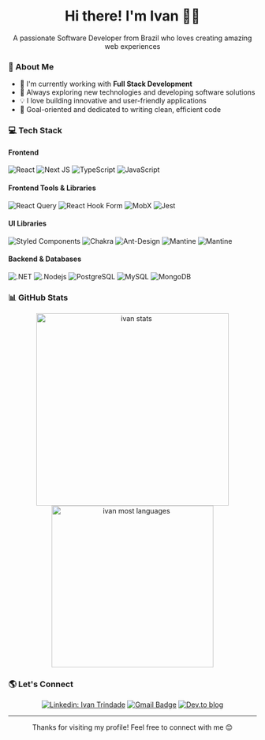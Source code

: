 <h1 align="center">Hi there! I'm Ivan 👨‍💻</h1>

<p align="center">
  A passionate Software Developer from Brazil who loves creating amazing web experiences
</p>

### 🚀 About Me

- 🔭 I'm currently working with **Full Stack Development**
- 🌱 Always exploring new technologies and developing software solutions
- 💡 I love building innovative and user-friendly applications
- 🎯 Goal-oriented and dedicated to writing clean, efficient code

### 💻 Tech Stack

#### Frontend
![React](https://img.shields.io/badge/react-%2320232a.svg?style=for-the-badge&logo=react&logoColor=%2361DAFB)
![Next JS](https://img.shields.io/badge/Next-black?style=for-the-badge&logo=next.js&logoColor=white)
![TypeScript](https://img.shields.io/badge/typescript-%23007ACC.svg?style=for-the-badge&logo=typescript&logoColor=white)
![JavaScript](https://img.shields.io/badge/JavaScript-F7DF1E?logo=javascript&logoColor=black&style=for-the-badge)

#### Frontend Tools & Libraries
![React Query](https://img.shields.io/badge/-React%20Query-FF4154?style=for-the-badge&logo=react%20query&logoColor=white)
![React Hook Form](https://img.shields.io/badge/React%20Hook%20Form-%23EC5990.svg?style=for-the-badge&logo=reacthookform&logoColor=white)
![MobX](https://img.shields.io/badge/MobX-FF9955?style=for-the-badge&logo=mobx&logoColor=white)
![Jest](https://img.shields.io/badge/-jest-%23C21325?style=for-the-badge&logo=jest&logoColor=white)

#### UI Libraries
![Styled Components](https://img.shields.io/badge/styled--components-DB7093?style=for-the-badge&logo=styled-components&logoColor=white)
![Chakra](https://img.shields.io/badge/chakra-%234ED1C5.svg?style=for-the-badge&logo=chakraui&logoColor=white)
![Ant-Design](https://img.shields.io/badge/-AntDesign-%230170FE?style=for-the-badge&logo=ant-design&logoColor=white)
![Mantine](https://img.shields.io/badge/Mantine-ffffff?style=for-the-badge&logo=Mantine&logoColor=339af0)
![Mantine](https://img.shields.io/badge/Material_UI-007FFF?logo=mui&logoColor=white&style=for-the-badge)

#### Backend & Databases
![.NET](https://img.shields.io/badge/.NET-5C2D91?logo=.net&logoColor=white&style=for-the-badge)
![.Nodejs](https://img.shields.io/badge/Node.js-43853D?logo=node.js&logoColor=white&style=for-the-badge)
![PostgreSQL](https://img.shields.io/badge/PostgreSQL-316192?logo=postgresql&logoColor=white&style=for-the-badge)
![MySQL](https://img.shields.io/badge/MySQL-20232A?logo=mysql&logoColor=white&style=for-the-badge)
![MongoDB](https://img.shields.io/badge/MongoDB-4EA94B?logo=mongodb&logoColor=white&style=for-the-badge)

### 📊 GitHub Stats

<div align="center">
  <a href="https://github.com/stlick">
    <img width="390em" src="https://github-readme-stats.vercel.app/api?username=stlick&show_icons=true&theme=vision-friendly-dark" alt="ivan stats"/>
  </a>
  <a href="https://github.com/stlick">
    <img width="328em" src="https://github-readme-stats.vercel.app/api/top-langs/?username=stlick&layout=compact&theme=vision-friendly-dark" alt="ivan most languages"/>
  </a>
</div>

### 🌎 Let's Connect

<div align="center">

[![Linkedin: Ivan Trindade](https://img.shields.io/badge/-Ivan_Trindade-blue?style=for-the-badge&logo=Linkedin&logoColor=white&link=https://www.linkedin.com/in/ivan-gomes-883820214/)](https://www.linkedin.com/in/ivan-gomes-883820214/)
[![Gmail Badge](https://img.shields.io/badge/-ivanjunior.pt@gmail.com-006bed?style=for-the-badge&logo=Gmail&logoColor=white&link=mailto:ivanjunior.pt@gmail.com)](mailto:ivanjunior.pt@hotmail.com)
[![Dev.to blog](https://img.shields.io/badge/-dev.to-0A0A0A?style=for-the-badge&logo=dev.to&logoColor=white)](https://dev.to/trinity_)

</div>

---
<p align="center">
  Thanks for visiting my profile! Feel free to connect with me 😊
</p>
